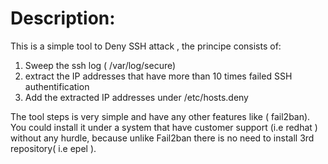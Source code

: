 # Description:
This is a simple tool to Deny SSH attack , the principe consists of:
1. Sweep the ssh log ( /var/log/secure)
2. extract the IP addresses that have more than 10 times failed SSH authentification
3. Add the extracted IP addresses under /etc/hosts.deny


The tool steps is very simple and have any other features like ( fail2ban). 
You could install it under a system that have customer support (i.e redhat ) without any hurdle, because unlike Fail2ban there is no need to install 3rd repository( i.e epel ).